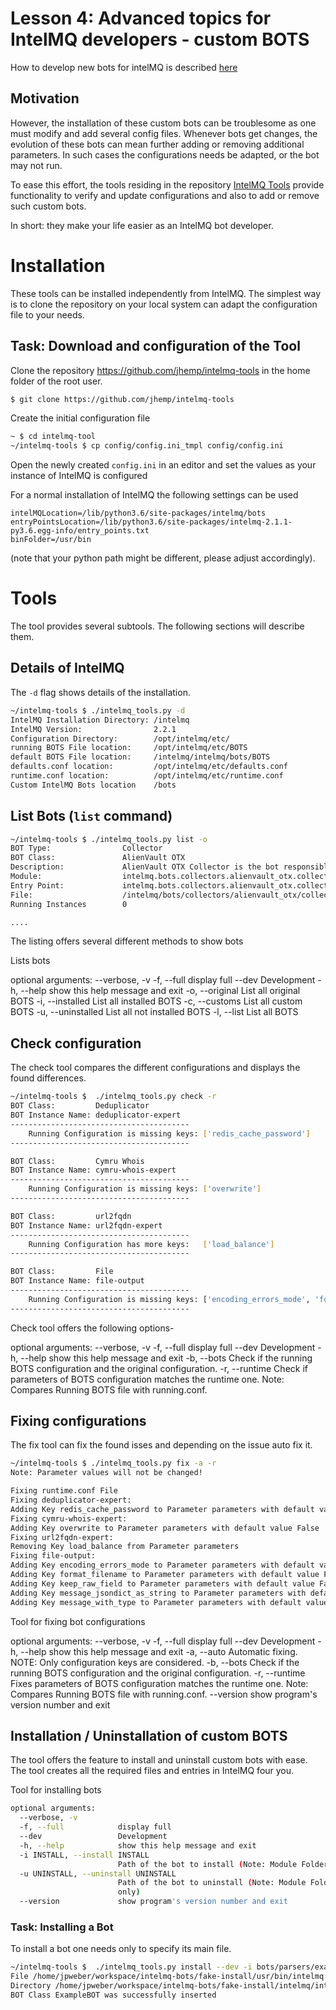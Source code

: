 # Lesson 4: Advanced topics for IntelMQ developers - custom BOTS


How to develop new bots for intelMQ is described [here](https://intelmq.readthedocs.io/en/latest/Developers-Guide/#bot-developer-guide)

## Motivation


However, the installation of these custom bots can be troublesome as one must modify and add several config files. Whenever bots get changes, the evolution of these bots can mean further adding or removing additional parameters.
In such cases the configurations needs be adapted, or the bot may not run. 

To ease this effort, the tools residing in the repository [IntelMQ Tools](https://github.com/jhemp/intelmq-tools) provide functionality to verify and update configurations and also to add or remove such custom bots.

In short: they make your life easier as an IntelMQ bot developer.

# Installation

These tools can be installed independently from IntelMQ. The simplest way is to clone the repository on your local system can adapt the configuration file to your needs.

## Task: Download and configuration of the Tool

Clone the repository https://github.com/jhemp/intelmq-tools in the home folder of the root user.


```bash
$ git clone https://github.com/jhemp/intelmq-tools
```

Create the initial configuration file

```bash
~ $ cd intelmq-tool
~/intelmq-tools $ cp config/config.ini_tmpl config/config.ini
```

Open the newly created `config.ini` in an editor and set the values as your instance of IntelMQ is configured

For a normal installation of IntelMQ the following settings can be used

```
intelMQLocation=/lib/python3.6/site-packages/intelmq/bots
entryPointsLocation=/lib/python3.6/site-packages/intelmq-2.1.1-py3.6.egg-info/entry_points.txt
binFolder=/usr/bin
```
(note that your python path might be different, please adjust accordingly).


# Tools

The tool provides several subtools. The following sections will describe them.

##  Details of IntelMQ

The `-d` flag shows details of the installation.

```bash
~/intelmq-tools $ ./intelmq_tools.py -d
IntelMQ Installation Directory: /intelmq
IntelMQ Version:                2.2.1
Configuration Directory:        /opt/intelmq/etc/
running BOTS File location:     /opt/intelmq/etc/BOTS
default BOTS File location:     /intelmq/intelmq/bots/BOTS
defaults.conf location:         /opt/intelmq/etc/defaults.conf
runtime.conf location:          /opt/intelmq/etc/runtime.conf
Custom IntelMQ Bots location    /bots
```

##  List Bots (`list` command)


```bash
~/intelmq-tools $ ./intelmq_tools.py list -o
BOT Type:                Collector
BOT Class:               AlienVault OTX
Description:             AlienVault OTX Collector is the bot responsible to get the report through the API. Report could vary according to subscriptions.                                                                                                                                       
Module:                  intelmq.bots.collectors.alienvault_otx.collector
Entry Point:             intelmq.bots.collectors.alienvault_otx.collector:BOT.run
File:                    /intelmq/bots/collectors/alienvault_otx/collector.py
Running Instances        0

....
```

The listing offers several different methods to show bots

Lists bots

optional arguments:
  --verbose, -v
  -f, --full         display full
  --dev              Development
  -h, --help         show this help message and exit
  -o, --original     List all original BOTS
  -i, --installed    List all installed BOTS
  -c, --customs      List all custom BOTS
  -u, --uninstalled  List all not installed BOTS
  -l, --list         List all BOTS


##  Check configuration

The check tool compares the different configurations and displays the found differences.

```bash
~/intelmq-tools $  ./intelmq_tools.py check -r
BOT Class:         Deduplicator
BOT Instance Name: deduplicator-expert
----------------------------------------
    Running Configuration is missing keys: ['redis_cache_password']
----------------------------------------

BOT Class:         Cymru Whois
BOT Instance Name: cymru-whois-expert
----------------------------------------
    Running Configuration is missing keys: ['overwrite']
----------------------------------------

BOT Class:         url2fqdn
BOT Instance Name: url2fqdn-expert
----------------------------------------
    Running Configuration has more keys:   ['load_balance']
----------------------------------------

BOT Class:         File
BOT Instance Name: file-output
----------------------------------------
    Running Configuration is missing keys: ['encoding_errors_mode', 'format_filename', 'keep_raw_field', 'message_jsondict_as_string', 'message_with_type']
----------------------------------------

```
Check tool offers the following options-

optional arguments:
  --verbose, -v
  -f, --full     display full
  --dev          Development
  -h, --help     show this help message and exit
  -b, --bots     Check if the running BOTS configuration and the original configuration.
  -r, --runtime  Check if parameters of BOTS configuration matches the runtime one. Note: Compares Running BOTS file with running.conf.



  
  
##  Fixing configurations

The fix tool can fix the found isses and depending on the issue auto fix it.


```bash
~/intelmq-tools $ ./intelmq_tools.py fix -a -r
Note: Parameter values will not be changed!

Fixing runtime.conf File
Fixing deduplicator-expert:
Adding Key redis_cache_password to Parameter parameters with default value None
Fixing cymru-whois-expert:
Adding Key overwrite to Parameter parameters with default value False
Fixing url2fqdn-expert:
Removing Key load_balance from Parameter parameters
Fixing file-output:
Adding Key encoding_errors_mode to Parameter parameters with default value strict
Adding Key format_filename to Parameter parameters with default value False
Adding Key keep_raw_field to Parameter parameters with default value False
Adding Key message_jsondict_as_string to Parameter parameters with default value False
Adding Key message_with_type to Parameter parameters with default value False

```

Tool for fixing bot configurations

optional arguments:
  --verbose, -v
  -f, --full     display full
  --dev          Development
  -h, --help     show this help message and exit
  -a, --auto     Automatic fixing. NOTE: Only configuration keys are considered.
  -b, --bots     Check if the running BOTS configuration and the original configuration.
  -r, --runtime  Fixes parameters of BOTS configuration matches the runtime  one. Note: Compares Running BOTS file with running.conf.
  --version      show program's version number and exit



##  Installation / Uninstallation of custom BOTS

The tool offers the feature to install and uninstall custom bots with ease. The tool creates all the required files and entries in IntelMQ four you.


Tool for installing bots

```bash
optional arguments:
  --verbose, -v
  -f, --full            display full
  --dev                 Development
  -h, --help            show this help message and exit
  -i INSTALL, --install INSTALL
                        Path of the bot to install (Note: Module Folder only)
  -u UNINSTALL, --uninstall UNINSTALL
                        Path of the bot to uninstall (Note: Module Folder
                        only)
  --version             show program's version number and exit
```

### Task: Installing a Bot

To install a bot one needs only to specify its main file.

```bash
~/intelmq-tools $  ./intelmq_tools.py install --dev -i bots/parsers/exampleparser/parser.py 
File /home/jpweber/workspace/intelmq-bots/fake-install/usr/bin/intelmq.bots.parsers.exampleparser.parser created
Directory /home/jpweber/workspace/intelmq-bots/fake-install/intelmq/intelmq/bots/parsers/exampleparser was created
BOT Class ExampleBOT was successfully inserted

```

